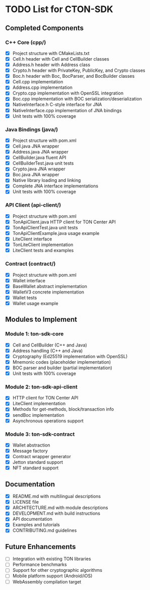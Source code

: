 # TODO List for CTON-SDK

## Completed Components

### C++ Core (cpp/)
- [x] Project structure with CMakeLists.txt
- [x] Cell.h header with Cell and CellBuilder classes
- [x] Address.h header with Address class
- [x] Crypto.h header with PrivateKey, PublicKey, and Crypto classes
- [x] Boc.h header with Boc, BocParser, and BocBuilder classes
- [x] Cell.cpp implementation
- [x] Address.cpp implementation
- [x] Crypto.cpp implementation with OpenSSL integration
- [x] Boc.cpp implementation with BOC serialization/deserialization
- [x] NativeInterface.h C-style interface for JNA
- [x] NativeInterface.cpp implementation of JNA bindings
- [x] Unit tests with 100% coverage

### Java Bindings (java/)
- [x] Project structure with pom.xml
- [x] Cell.java JNA wrapper
- [x] Address.java JNA wrapper
- [x] CellBuilder.java fluent API
- [x] CellBuilderTest.java unit tests
- [x] Crypto.java JNA wrapper
- [x] Boc.java JNA wrapper
- [x] Native library loading and linking
- [x] Complete JNA interface implementations
- [x] Unit tests with 100% coverage

### API Client (api-client/)
- [x] Project structure with pom.xml
- [x] TonApiClient.java HTTP client for TON Center API
- [x] TonApiClientTest.java unit tests
- [x] TonApiClientExample.java usage example
- [x] LiteClient interface
- [x] TonLiteClient implementation
- [x] LiteClient tests and examples

### Contract (contract/)
- [x] Project structure with pom.xml
- [x] Wallet interface
- [x] BaseWallet abstract implementation
- [x] WalletV3 concrete implementation
- [x] Wallet tests
- [x] Wallet usage example

## Modules to Implement

### Module 1: ton-sdk-core
- [x] Cell and CellBuilder (C++ and Java)
- [x] Address handling (C++ and Java)
- [x] Cryptography (Ed25519 implementation with OpenSSL)
- [x] Mnemonic codes (placeholder implementation)
- [x] BOC parser and builder (partial implementation)
- [x] Unit tests with 100% coverage

### Module 2: ton-sdk-api-client
- [x] HTTP client for TON Center API
- [x] LiteClient implementation
- [x] Methods for get-methods, block/transaction info
- [x] sendBoc implementation
- [x] Asynchronous operations support

### Module 3: ton-sdk-contract
- [x] Wallet abstraction
- [x] Message factory
- [x] Contract wrapper generator
- [x] Jetton standard support
- [x] NFT standard support

## Documentation
- [x] README.md with multilingual descriptions
- [x] LICENSE file
- [x] ARCHITECTURE.md with module descriptions
- [x] DEVELOPMENT.md with build instructions
- [x] API documentation
- [x] Examples and tutorials
- [x] CONTRIBUTING.md guidelines

## Future Enhancements
- [ ] Integration with existing TON libraries
- [ ] Performance benchmarks
- [ ] Support for other cryptographic algorithms
- [ ] Mobile platform support (Android/iOS)
- [ ] WebAssembly compilation target